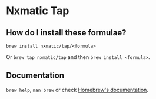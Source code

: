 # Nxmatic Tap

## How do I install these formulae?
`brew install nxmatic/tap/<formula>`

Or `brew tap nxmatic/tap` and then `brew install <formula>`.

## Documentation
`brew help`, `man brew` or check [Homebrew's documentation](https://docs.brew.sh).
